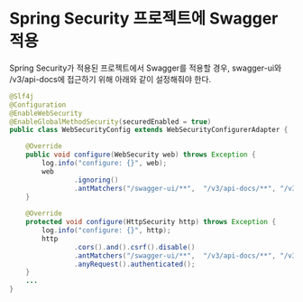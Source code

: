 # Spring Security 프로젝트에 Swagger 적용

Spring Security가 적용된 프로젝트에서 Swagger를 적용할 경우,
swagger-ui와 /v3/api-docs에 접근하기 위해 아래와 같이 설정해줘야 한다.

```java
@Slf4j
@Configuration
@EnableWebSecurity
@EnableGlobalMethodSecurity(securedEnabled = true)
public class WebSecurityConfig extends WebSecurityConfigurerAdapter {

    @Override
    public void configure(WebSecurity web) throws Exception {
        log.info("configure: {}", web);
        web
                .ignoring()
                .antMatchers("/swagger-ui/**",  "/v3/api-docs/**", "/v3/api-docs");
    }
    
    @Override
    protected void configure(HttpSecurity http) throws Exception {
        log.info("configure: {}", http);
        http
                .cors().and().csrf().disable()
                .antMatchers("/swagger-ui/**",  "/v3/api-docs/**", "/v3/api-docs").permitAll()
                .anyRequest().authenticated();
    }
    ...
}   
```
